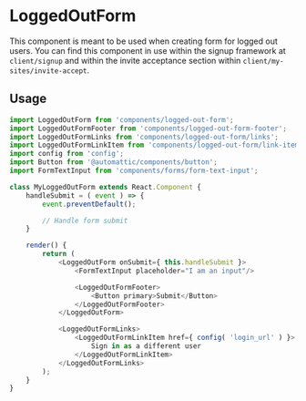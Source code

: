 LoggedOutForm
=============
This component is meant to be used when creating form for logged out users. You can find this component in use within the signup framework at `client/signup` and within the invite acceptance section within `client/my-sites/invite-accept`.

## Usage

```js
import LoggedOutForm from 'components/logged-out-form';
import LoggedOutFormFooter from 'components/logged-out-form-footer';
import LoggedOutFormLinks from 'components/logged-out-form/links';
import LoggedOutFormLinkItem from 'components/logged-out-form/link-item';
import config from 'config';
import Button from '@automattic/components/button';
import FormTextInput from 'components/forms/form-text-input';

class MyLoggedOutForm extends React.Component {
	handleSubmit = ( event ) => {
		event.preventDefault();

		// Handle form submit
	}

	render() {
		return (
			<LoggedOutForm onSubmit={ this.handleSubmit }>
				<FormTextInput placeholder="I am an input"/>

				<LoggedOutFormFooter>
					<Button primary>Submit</Button>
				</LoggedOutFormFooter>
			</LoggedOutForm>

			<LoggedOutFormLinks>
				<LoggedOutFormLinkItem href={ config( 'login_url' ) }>
					Sign in as a different user
				</LoggedOutFormLinkItem>
			</LoggedOutFormLinks>
		);
	}
} 
```
